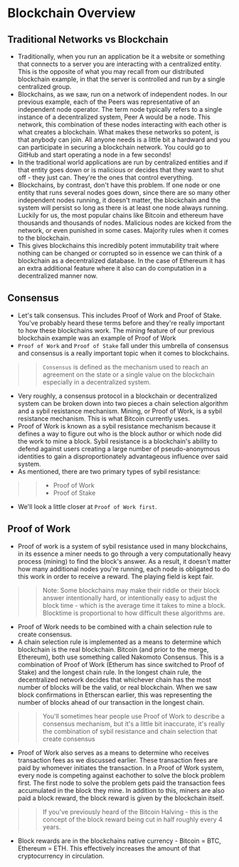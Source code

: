# Blockchain Overview

## Traditional Networks vs Blockchain
- Traditionally, when you run an application be it a website or something that connects to a server you are interacting with a centralized entity. This is the opposite of what you may recall from our distributed blockchain example, in that the server is controlled and run by a single centralized group.
- Blockchains, as we saw, run on a network of independent nodes. In our previous example, each of the Peers was representative of an independent node operator. The term node typically refers to a single instance of a decentralized system, Peer A would be a node. This network, this combination of these nodes interacting with each other is what creates a blockchain. What makes these networks so potent, is that anybody can join. All anyone needs is a little bit a hardward and you can participate in securing a blockchain network. You could go to GitHub and start operating a node in a few seconds!
- In the traditional world applications are run by centralized entities and if that entity goes down or is malicious or decides that they want to shut off - they just can. They're the ones that control everything.
- Blockchains, by contrast, don't have this problem. If one node or one entity that runs several nodes goes down, since there are so many other independent nodes running, it doesn't matter, the blockchain and the system will persist so long as there is at least one node always running. Luckily for us, the most popular chains like Bitcoin and ethereum have thousands and thousands of nodes. Malicious nodes are kicked from the network, or even punished in some cases. Majority rules when it comes to the blockchain.
- This gives blockchains this incredibly potent immutability trait where nothing can be changed or corrupted so in essence we can think of a blockchain as a decentralized database. In the case of Ethereum it has an extra additional feature where it also can do computation in a decentralized manner now.

## Consensus
- Let's talk consensus. This includes Proof of Work and Proof of Stake. You've probably heard these terms before and they're really important to how these blockchains work.
The mining feature of our previous blockchain example was an example of Proof of Work
- `Proof of Work` and `Proof of Stake` fall under this umbrella of consensus and consensus is a really important topic when it comes to blockchains.

>> `Consensus` is defined as the mechanism used to reach an agreement on the state or a single value on the blockchain especially in a decentralized system.

- Very roughly, a consensus protocol in a blockchain or decentralized system can be broken down into two pieces a chain selection algorithm and a sybil resistance mechanism. Mining, or Proof of Work, is a sybil resistance mechanism. This is what Bitcoin currently uses.
- Proof of Work is known as a sybil resistance mechanism because it defines a way to figure out who is the block author or which node did the work to mine a block. Sybil resistance is a blockchain's ability to defend against users creating a large number of pseudo-anonymous identities to gain a disproportionately advantageous influence over said system.
- As mentioned, there are two primary types of sybil resistance:

>> - Proof of Work
>> - Proof of Stake

- We'll look a little closer at `Proof of Work first`.

## Proof of Work
- Proof of work is a system of sybil resistance used in many blockchains, in its essence a miner needs to go through a very computationally heavy process (mining) to find the block's answer. As a result, it doesn't matter how many additional nodes you're running, each node is obligated to do this work in order to receive a reward. The playing field is kept fair.

>> Note: Some blockchains may make their riddle or their block answer intentionally hard, or intentionally easy to adjust the block time - which is the average time it takes to mine a block. Blocktime is proportional to how difficult these algorithms are.

- Proof of Work needs to be combined with a chain selection rule to create consensus.
- A chain selection rule is implemented as a means to determine which blockchain is the real blockchain. Bitcoin (and prior to the merge, Ethereum), both use something called Nakomoto Consensus. This is a combination of Proof of Work (Etherum has since switched to Proof of Stake) and the longest chain rule.
In the longest chain rule, the decentralized network decides that whichever chain has the most number of blocks will be the valid, or real blockchain. When we saw block confirmations in Etherscan earlier, this was representing the number of blocks ahead of our transaction in the longest chain.

>> You'll sometimes hear people use Proof of Work to describe a consensus mechanism, but it's a little bit inaccurate, it's really the combination of sybil resistance and chain selection that create consensus

- Proof of Work also serves as a means to determine who receives transaction fees as we discussed earlier. These transaction fees are paid by whomever initiates the transaction. In a Proof of Work system, every node is competing against eachother to solve the block problem first. The first node to solve the problem gets paid the transaction fees accumulated in the block they mine. In addition to this, miners are also paid a block reward, the block reward is given by the blockchain itself.

>> If you've previously heard of the Bitcoin Halving - this is the concept of the block reward being cut in half roughly every 4 years.

- Block rewards are in the blockchains native currency - Bitcoin = BTC, Ethereum = ETH. This effectively increases the amount of that cryptocurrency in circulation.

##
